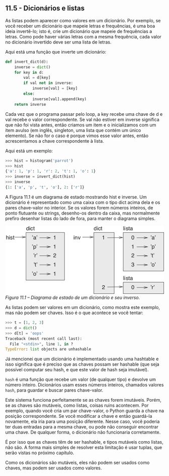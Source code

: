 ## 11.5 - Dicionários e listas

As listas podem aparecer como valores em um dicionário. Por exemplo, se você receber um dicionário que mapeie letras e frequências, é uma boa ideia invertê-lo; isto é, crie um dicionário que mapeie de frequências a letras. Como pode haver várias letras com a mesma frequência, cada valor no dicionário invertido deve ser uma lista de letras.

Aqui está uma função que inverte um dicionário:

```python
def invert_dict(d):
    inverse = dict()
    for key in d:
        val = d[key]
        if val not in inverse:
            inverse[val] = [key]
        else:
            inverse[val].append(key)
    return inverse
```

Cada vez que o programa passar pelo loop, a key recebe uma chave de d e val recebe o valor correspondente. Se val não estiver em inverse significa que não foi vista antes, então criamos um item e o inicializamos com um item avulso (em inglês, singleton, uma lista que contém um único elemento). Se não for o caso é porque vimos esse valor antes, então acrescentamos a chave correspondente à lista.

Aqui está um exemplo:

```python
>>> hist = histogram('parrot')
>>> hist
{'a': 1, 'p': 1, 'r': 2, 't': 1, 'o': 1}
>>> inverse = invert_dict(hist)
>>> inverse
{1: ['a', 'p', 't', 'o'], 2: ['r']}
```

A Figura 11.1 é um diagrama de estado mostrando hist e inverse. Um dicionário é representado como uma caixa com o tipo dict acima dela e os pares chave-valor no interior. Se os valores forem números inteiros, de ponto flutuante ou strings, desenho-os dentro da caixa, mas normalmente prefiro desenhar listas do lado de fora, para manter o diagrama simples.

![Figura 11.1 – Diagrama de estado de um dicionário e seu inverso.](fig/tnkp_1101.png)
<br>_Figura 11.1 – Diagrama de estado de um dicionário e seu inverso._

As listas podem ser valores em um dicionário, como mostra este exemplo, mas não podem ser chaves. Isso é o que acontece se você tentar:

```python
>>> t = [1, 2, 3]
>>> d = dict()
>>> d[t] = 'oops'
Traceback (most recent call last):
  File "<stdin>", line 1, in ?
TypeError: list objects are unhashable
```

Já mencionei que um dicionário é implementado usando uma hashtable e isso significa que é preciso que as chaves possam ser hashable (que seja possível computar seu hash, e que este valor de hash seja imutável).

`hash` é uma função que recebe um valor (de qualquer tipo) e devolve um número inteiro. Dicionários usam esses números inteiros, chamados valores `hash`, para guardar e buscar pares chave-valor.

Este sistema funciona perfeitamente se as chaves forem imutáveis. Porém, se as chaves são mutáveis, como listas, coisas ruins acontecem. Por exemplo, quando você cria um par chave-valor, o Python guarda a chave na posição correspondente. Se você modificar a chave e então guardá-la novamente, ela iria para uma posição diferente. Nesse caso, você poderia ter duas entradas para a mesma chave, ou pode não conseguir encontrar uma chave. De qualquer forma, o dicionário não funcionaria corretamente.

É por isso que as chaves têm de ser hashable, e tipos mutáveis como listas, não são. A forma mais simples de resolver esta limitação é usar tuplas, que serão vistas no próximo capítulo.

Como os dicionários são mutáveis, eles não podem ser usados como chaves, mas podem ser usados como valores.
